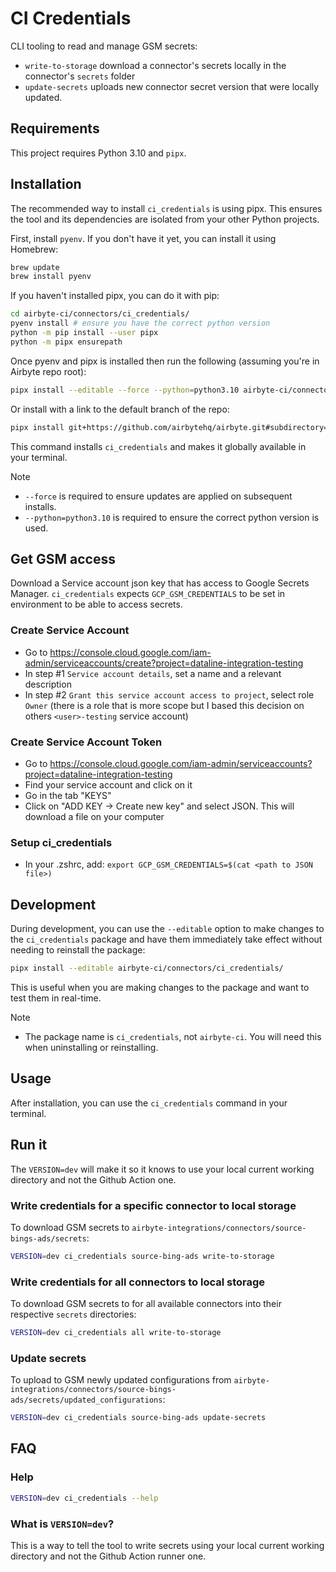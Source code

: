 # CI Credentials

CLI tooling to read and manage GSM secrets:

- `write-to-storage` download a connector's secrets locally in the connector's `secrets` folder
- `update-secrets` uploads new connector secret version that were locally updated.

## Requirements

This project requires Python 3.10 and `pipx`.

## Installation

The recommended way to install `ci_credentials` is using pipx. This ensures the tool and its dependencies are isolated from your other Python projects.

First, install `pyenv`. If you don't have it yet, you can install it using Homebrew:

```bash
brew update
brew install pyenv
```

If you haven't installed pipx, you can do it with pip:

```bash
cd airbyte-ci/connectors/ci_credentials/
pyenv install # ensure you have the correct python version
python -m pip install --user pipx
python -m pipx ensurepath
```

Once pyenv and pipx is installed then run the following (assuming you're in Airbyte repo root):

```bash
pipx install --editable --force --python=python3.10 airbyte-ci/connectors/ci_credentials/
```

Or install with a link to the default branch of the repo:

```bash
pipx install git+https://github.com/airbytehq/airbyte.git#subdirectory=airbyte-ci/connectors/ci_credentials
```

This command installs `ci_credentials` and makes it globally available in your terminal.

> [!Note]
>
> - `--force` is required to ensure updates are applied on subsequent installs.
> - `--python=python3.10` is required to ensure the correct python version is used.

## Get GSM access

Download a Service account json key that has access to Google Secrets Manager.
`ci_credentials` expects `GCP_GSM_CREDENTIALS` to be set in environment to be able to access secrets.

### Create Service Account

- Go to https://console.cloud.google.com/iam-admin/serviceaccounts/create?project=dataline-integration-testing
- In step #1 `Service account details`, set a name and a relevant description
- In step #2 `Grant this service account access to project`, select role `Owner` (there is a role that is more scope but I based this decision on others `<user>-testing` service account)

### Create Service Account Token

- Go to https://console.cloud.google.com/iam-admin/serviceaccounts?project=dataline-integration-testing
- Find your service account and click on it
- Go in the tab "KEYS"
- Click on "ADD KEY -> Create new key" and select JSON. This will download a file on your computer

### Setup ci_credentials

- In your .zshrc, add: `export GCP_GSM_CREDENTIALS=$(cat <path to JSON file>)`

## Development

During development, you can use the `--editable` option to make changes to the `ci_credentials` package and have them immediately take effect without needing to reinstall the package:

```bash
pipx install --editable airbyte-ci/connectors/ci_credentials/
```

This is useful when you are making changes to the package and want to test them in real-time.

> [!Note]
>
> - The package name is `ci_credentials`, not `airbyte-ci`. You will need this when uninstalling or reinstalling.

## Usage

After installation, you can use the `ci_credentials` command in your terminal.

## Run it

The `VERSION=dev` will make it so it knows to use your local current working directory and not the Github Action one.

### Write credentials for a specific connector to local storage

To download GSM secrets to `airbyte-integrations/connectors/source-bings-ads/secrets`:

```bash
VERSION=dev ci_credentials source-bing-ads write-to-storage
```

### Write credentials for all connectors to local storage

To download GSM secrets to for all available connectors into their respective `secrets` directories:

```bash
VERSION=dev ci_credentials all write-to-storage
```

### Update secrets

To upload to GSM newly updated configurations from `airbyte-integrations/connectors/source-bings-ads/secrets/updated_configurations`:

```bash
VERSION=dev ci_credentials source-bing-ads update-secrets
```

## FAQ

### Help

```bash
VERSION=dev ci_credentials --help
```

### What is `VERSION=dev`?

This is a way to tell the tool to write secrets using your local current working directory and not the Github Action runner one.
